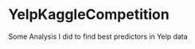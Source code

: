 YelpKaggleCompetition
=====================

Some Analysis I did to find best predictors in Yelp data
